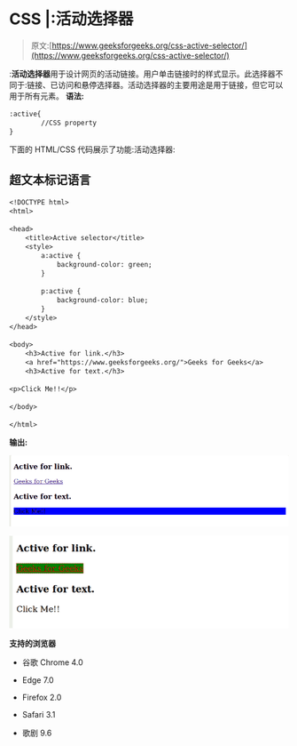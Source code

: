 # CSS |:活动选择器

> 原文:[https://www.geeksforgeeks.org/css-active-selector/](https://www.geeksforgeeks.org/css-active-selector/)

:**活动选择器**用于设计网页的活动链接。用户单击链接时的样式显示。此选择器不同于:链接、已访问和悬停选择器。活动选择器的主要用途是用于链接，但它可以用于所有元素。
**语法:**

```
:active{
        //CSS property
}
```

下面的 HTML/CSS 代码展示了功能:活动选择器:

## 超文本标记语言

```
<!DOCTYPE html>
<html>

<head>
    <title>Active selector</title>
    <style>
        a:active {
            background-color: green;
        }

        p:active {
            background-color: blue;
        }
    </style>
</head>

<body>
    <h3>Active for link.</h3>
    <a href="https://www.geeksforgeeks.org/">Geeks for Geeks</a>
    <h3>Active for text.</h3>

<p>Click Me!!</p>

</body>

</html>
```

**输出:**

![](img/8215f16e15ef0b8267c73991cc0b01b2.png)

![](img/da9c58cab405b646cb3922e71db00ac8.png)

**支持的浏览器**

*   谷歌 Chrome 4.0

*   Edge 7.0

*   Firefox 2.0

*   Safari 3.1

*   歌剧 9.6